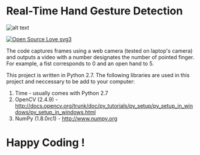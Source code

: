 Real-Time Hand Gesture Detection
================================

![alt text](https://encrypted-tbn0.gstatic.com/images?q=tbn:ANd9GcQud2aPl1-zsx8dSxLjvAW4qhSXO9sy7UZ09xb8Cbi3GLk7V9S3)

[![Open Source Love svg3](https://badges.frapsoft.com/os/v3/open-source.svg?v=103)](https://github.com/ellerbrock/open-source-badges/)

The code captures frames using a web camera (tested on laptop's camera) and outputs a video with a number designates the number of pointed finger. For example, a fist corresponds to 0 and an open hand to 5.

This project is written in Python 2.7. The following libraries are used in this project and neccessary to be add to your computer:
1) Time - usually comes with Python 2.7
2) OpenCV (2.4.9) - http://docs.opencv.org/trunk/doc/py_tutorials/py_setup/py_setup_in_windows/py_setup_in_windows.html
3) NumPy (1.8.0rc1) - http://www.numpy.org


# Happy Coding !

